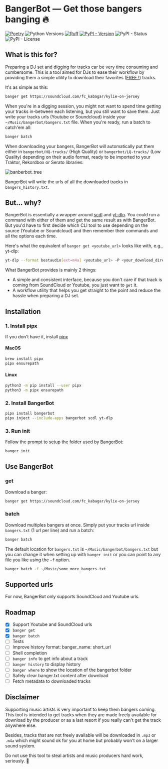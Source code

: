 # BangerBot — Get those bangers banging 🔥

[![Poetry](https://img.shields.io/endpoint?url=https://python-poetry.org/badge/v0.json)](https://python-poetry.org/)
![Python Versions](https://img.shields.io/pypi/pyversions/bangerbot)
[![Ruff](https://img.shields.io/endpoint?url=https://raw.githubusercontent.com/astral-sh/ruff/main/assets/badge/v2.json)](https://github.com/astral-sh/ruff)
[![PyPI - Version](https://img.shields.io/pypi/v/bangerbot)](https://pypi.python.org/pypi/bangerbot)
![PyPI - Status](https://img.shields.io/pypi/status/bangerbot)
![PyPI - License](https://img.shields.io/pypi/l/bangerbot)

## What is this for?

Preparing a DJ set and digging for tracks car be very time consuming and cumbersome. This is a tool aimed for DJs to ease their workflow by providing them a simple utility to download their favorites ([FREE !](#disclaimer)) tracks.

It's as simple as this:

```bash
banger get https://soundcloud.com/fc_kabagar/kylie-on-jersey
```

When you're in a digging session, you might not want to spend time getting your tracks in-between each listening, but you still want to save them. Just write your tracks urls (Youtube or Soundcloud) inside your `~/Music/bangerbot/bangers.txt` file.
When you're ready, run a batch to catch'em all:

```bash
banger batch
```

When downloading your bangers, BangerBot will automatically put them either in `bangerbot/HQ-tracks/` (High Quality) or `bangerbot/LQ-tracks/` (Low Quality) depending on their audio format, ready to be imported to your Traktor, Rekordbox or Serato libraries:

![banberbot_tree](https://raw.githubusercontent.com/aliberts/BangerBot/master/assets/bangerbot_tree.png)

BangerBot will write the urls of all the downloaded tracks in `bangers_history.txt`.

## But... why?

BangerBot is essentially a wrapper around [scdl](https://github.com/flyingrub/scdl) and [yt-dlp](https://github.com/yt-dlp/yt-dlp). You could run a command with either of them and get the same result as with BangerBot. But you'd have to first decide which CLI tool to use depending on the source (Youtube or Soundcloud) and then remember their commands and all the options each time.

Here's what the equivalent of `banger get <youtube_url>` looks like with, e.g., yt-dlp:

```bash
yt-dlp --format bestaudio[ext=m4a] <youtube_url> -P <your_download_directory>
```

What BangerBot provides is mainly 2 things:

- A simple and consistent interface, because you don't care if that track is coming from SoundCloud or Youtube, you just want to `get` it.
- A workflow utility that helps you get straight to the point and reduce the hassle when preparing a DJ set.

## Installation

### 1. Install pipx

If you don't have it, install [pipx](https://github.com/pypa/pipx)

#### MacOS

```bash
brew install pipx
pipx ensurepath
```

#### Linux

```bash
python3 -m pip install --user pipx
python3 -m pipx ensurepath
```

### 2. Install BangerBot

```bash
pipx install bangerbot
pipx inject --include-apps bangerbot scdl yt-dlp
```

### 3. Run init

Follow the prompt to setup the folder used by BangerBot:

```bash
banger init
```

## Use BangerBot

### get

Download a banger:

```bash
banger get https://soundcloud.com/fc_kabagar/kylie-on-jersey
```

### batch

Download multiples bangers at once.
Simply put your tracks url inside `bangers.txt` (1 url per line) and run a batch:

```bash
banger batch
```

The default location for `bangers.txt` is `~/Music/bangerbot/bangers.txt` but you can change it when setting up with `banger init` or you can point to any file you like using the `-f` option.

```bash
banger batch -f ~/Music/some_more_bangers.txt
```

## Supported urls

For now, BangerBot only supports SoundCloud and Youtube urls.

## Roadmap

- [x] Support Youtube and SoundCloud urls
- [x] `banger get`
- [x] `banger batch`
- [ ] Tests
- [ ] Improve history format: banger_name: short_url
- [ ] Shell completion
- [ ] `banger info` to get info about a track
- [ ] `banger history` to display history
- [ ] `banger where` to show the location of the bangerbot folder
- [ ] Safely clear banger.txt content after download
- [ ] Fetch metadata to downloaded tracks

## Disclaimer

Supporting music artists is very important to keep them bangers coming.
This tool is intended to get tracks when they are made freely available for download by the producer or as a last resort if you really can't get the track anywhere else.

Besides, tracks that are not freely available will be downloaded in `.mp3` or `.m4a` which might sound ok for you at home but probably won't on a larger sound system.

Do not use this tool to steal artists and music producers hard work, seriously. 🙏
